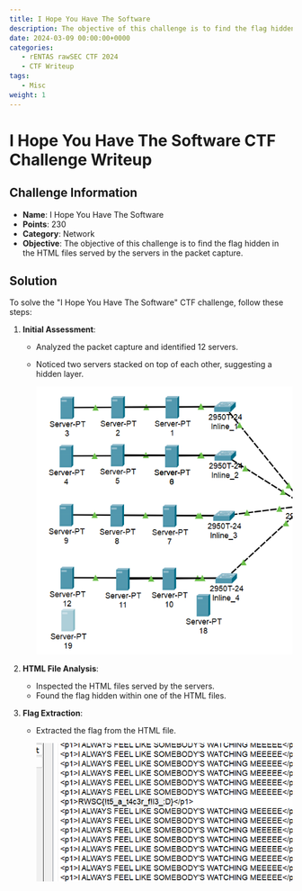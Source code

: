 ```yaml
---
title: I Hope You Have The Software
description: The objective of this challenge is to find the flag hidden in the HTML files served by the servers in the packet capture.
date: 2024-03-09 00:00:00+0000
categories:
   - rENTAS rawSEC CTF 2024
   - CTF Writeup
tags:
   - Misc
weight: 1     
---
```

# I Hope You Have The Software CTF Challenge Writeup

## Challenge Information
- **Name**: I Hope You Have The Software
- **Points**: 230
- **Category**: Network
- **Objective**: The objective of this challenge is to find the flag hidden in the HTML files served by the servers in the packet capture.

## Solution
To solve the "I Hope You Have The Software" CTF challenge, follow these steps:

1. **Initial Assessment**:
   - Analyzed the packet capture and identified 12 servers.
   - Noticed two servers stacked on top of each other, suggesting a hidden layer.


      ![Stacked](stacked.png)

2. **HTML File Analysis**:
   - Inspected the HTML files served by the servers.
   - Found the flag hidden within one of the HTML files.

3. **Flag Extraction**:
   - Extracted the flag from the HTML file.


      ![Flag](flag.png)
